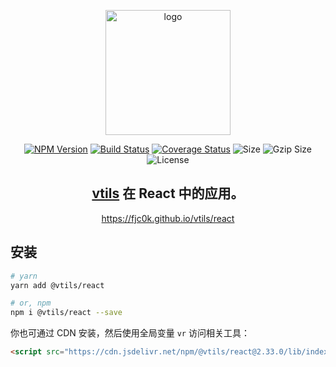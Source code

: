 <p align="center"><img width="200" src="https://raw.githubusercontent.com/fjc0k/vtils/master/logo.png" alt="logo"></p>

<p align="center"><a href="https://www.npmjs.com/package/@vtils/react"><img src="https://badge.fury.io/js/%40vtils%2Freact.svg" alt="NPM Version"></a> <a href="https://travis-ci.org/fjc0k/vtils"><img src="https://travis-ci.org/fjc0k/vtils.svg?branch=master" alt="Build Status"></a> <a href="https://codecov.io/gh/fjc0k/vtils"><img src="https://codecov.io/gh/fjc0k/vtils/branch/master/graph/badge.svg" alt="Coverage Status"></a> <img src="https://badgen.net/bundlephobia/min/@vtils/react" alt="Size"> <img src="https://badgen.net/bundlephobia/minzip/@vtils/react" alt="Gzip Size"> <img src="https://badgen.net/github/license/fjc0k/vtils" alt="License"></p>

<h2 align="center"><a href="https://github.com/fjc0k/vtils/tree/master/packages/vtils">vtils</a> 在 React 中的应用。</h2>

<p align="center">
  <a href="https://fjc0k.github.io/vtils/react">https://fjc0k.github.io/vtils/react</a>
</p>

## 安装

```bash
# yarn
yarn add @vtils/react

# or, npm
npm i @vtils/react --save
```

你也可通过 CDN 安装，然后使用全局变量 `vr` 访问相关工具：

```html
<script src="https://cdn.jsdelivr.net/npm/@vtils/react@2.33.0/lib/index.umd.min.js" crossorigin="anonymous"></script>
```

